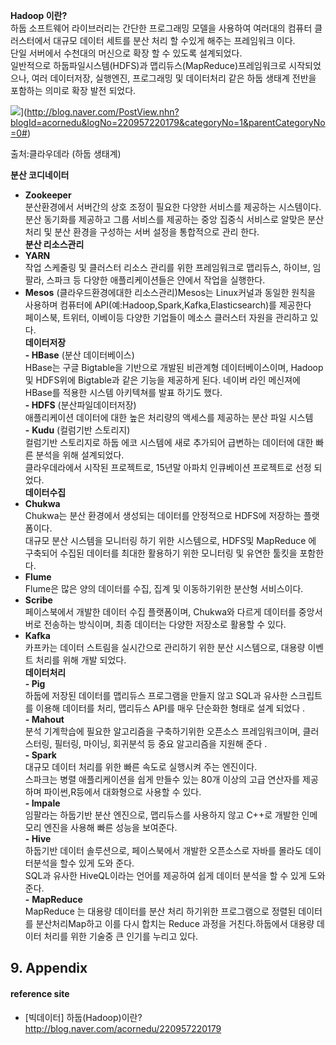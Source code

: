 **Hadoop 이란?**  
하둡 소프트웨어 라이브러리는 간단한 프로그래밍 모델을 사용하여 여러대의 컴퓨터 클러스터에서 대규모 데이터 세트를 분산 처리 할 수있게 해주는 프레임워크 이다.  
단일 서버에서 수천대의 머신으로 확장 할 수 있도록 설계되었다.  
일반적으로 하둡파일시스템(HDFS)과 맵리듀스(MapReduce)프레임워크로 시작되었으나, 여러 데이터저장, 실행엔진, 프로그래밍 및 데이터처리 같은 하둡 생태계 전반을 포함하는 의미로 확장 발전 되었다.

![](http://postfiles8.naver.net/MjAxNzAzMTNfMTY5/MDAxNDg5NDAyNjcwNzUw.oFVCJWbiT0wxBQ98gpdW5V7N-U-gkLXA4VGL21nNXlMg.BjfSmzoIvec1v1VBjKRm9W94Ew2ZVRQGhB6nd_Rvry0g.PNG.acornedu/hha05.png?type=w966)](http://blog.naver.com/PostView.nhn?blogId=acornedu&logNo=220957220179&categoryNo=1&parentCategoryNo=0#)

출처:클라우데라 (하둡 생태계)

**분산 코디네이터**  
- **Zookeeper**  
분산환경에서 서버간의 상호 조정이 필요한 다양한 서비스를 제공하는 시스템이다.  
분산 동기화를 제공하고 그룹 서비스를 제공하는 중앙 집중식 서비스로 알맞은 분산처리 및 분산 환경을 구성하는 서버 설정을 통합적으로 관리 한다.  
**분산 리소스관리**  
- **YARN**  
작업 스케줄링 및 클러스터 리소스 관리를 위한 프레임워크로 맵리듀스, 하이브, 임팔라, 스파크 등 다양한 애플리케이션들은 얀에서 작업을 실행한다.  
- **Mesos** (클라우드환경에대한 리소스관리)Mesos는 Linux커널과 동일한 원칙을 사용하며 컴퓨터에 API(예:Hadoop,Spark,Kafka,Elasticsearch)를 제공한다  
페이스북, 트위터, 이베이등 다양한 기업들이 메소스 클러스터 자원을 관리하고 있다.  
**데이터저장**  
**- HBase** (분산 데이터베이스)  
HBase는 구글 Bigtable을 기반으로 개발된 비관계형 데이터베이스이며, Hadoop및 HDFS위에 Bigtable과 같은 기능을 제공하게 된다. 네이버 라인 메신져에  HBase를 적용한 시스템 아키텍쳐를 발표 하기도 했다.  
**- HDFS** (분산파일데이터저장)  
애플리케이션 데이터에 대한 높은 처리량의 액세스를 제공하는 분산 파일 시스템  
**-** **Kudu** (컬럼기반 스토리지)  
컬럼기반 스토리지로 하둡 에코 시스템에 새로 추가되어 급변하는 데이터에 대한 빠른 분석을 위해 설계되었다.  
클라우데라에서 시작된 프로젝트로, 15년말 아파치 인큐베이션 프로젝트로 선정 되었다.  
**데이터수집**  
- **Chukwa**  
Chukwa는 분산 환경에서 생성되는 데이터를 안정적으로 HDFS에 저장하는 플랫폼이다.  
대규모 분산 시스템을 모니터링 하기 위한 시스템으로, HDFS및 MapReduce 에 구축되어 수집된 데이터를 최대한 활용하기 위한 모니터링 및 유연한 툴킷을 포함한다.  
- **Flume**  
Flume은 많은 양의 데이터를 수집, 집계 및 이동하기위한 분산형 서비스이다.  
- **Scribe**  
페이스북에서 개발한 데이터 수집 플랫폼이며,  Chukwa와 다르게 데이터를 중앙서버로 전송하는 방식이며, 최종 데이터는 다양한 저장소로 활용할 수 있다.  
- **Kafka**  
카프카는 데이터 스트림을 실시간으로 관리하기 위한 분산 시스템으로, 대용량 이벤트 처리를 위해 개발 되었다.  
**데이터처리**  
**- Pig**  
하둡에 저장된 데이터를 맵리듀스 프로그램을 만들지 않고 SQL과 유사한 스크립트를 이용해 데이터를 처리, 맵리듀스 API를 매우 단순화한 형태로 설계 되었다 .  
**- Mahout**  
분석 기계학습에 필요한 알고리즘을 구축하기위한 오픈소스 프레임워크이며, 클러스터링, 필터링, 마이닝, 회귀분석 등 중요 알고리즘을 지원해 준다 .  
**- Spark**  
대규모 데이터 처리를 위한 빠른 속도로 실행시켜 주는 엔진이다.  
스파크는 병렬 애플리케이션을 쉽게 만들수 있는 80개 이상의 고급 연산자를 제공하며 파이썬,R등에서 대화형으로 사용할 수 있다.  
**- Impale**  
임팔라는 하둡기반 분산 엔진으로, 맵리듀스를 사용하지 않고 C++로 개발한 인메모리 엔진을 사용해 빠른 성능을 보여준다.  
**- Hive**  
하둡기반 데이터 솔루션으로, 페이스북에서 개발한 오픈소스로 자바를 몰라도 데이터분석을 할수 있게 도와 준다.  
SQL과 유사한 HiveQL이라는 언어를 제공하여 쉽게 데이터 분석을 할 수 있게 도와 준다.  
**-** **MapReduce**  
MapReduce 는 대용량 데이터를 분산 처리 하기위한 프로그램으로 정렬된 데이터를 분산처리Map하고 이를 다시 합치는 Reduce 과정을 거친다.하둡에서 대용량 데이터 처리를 위한 기술중 큰 인기를 누리고 있다.  

## 9. Appendix

#### reference site

* [빅데이터] 하둡(Hadoop)이란?  
http://blog.naver.com/acornedu/220957220179
